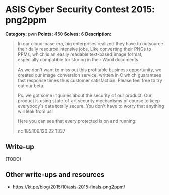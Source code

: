 # ASIS Cyber Security Contest 2015: png2ppm

**Category:** pwn
**Points:** 450
**Solves:** 6
**Description:**

> In our cloud-base era, big enterprises realized they have to outsource their daily resource intensive jobs. Like converting their PNGs to PPMs, which is an easily readable text-based image format, especially compatible for storing in their Word documents.
> 
> As we don't want to miss out this profitable business opportunity, we created our image conversion service, written in C which guarantees fast response times thus customer satisfaction. Please feel free to try out our beta.
> 
> Ps: we got some inquiries about the security of our product. Our product is using state-of-art security mechanisms of course to keep everybody's data totally secure. You don't have to worry that anything will leak from us!
> 
> Here you can see that every protected is on and running:
> 
> nc 185.106.120.22 1337

## Write-up

(TODO)

## Other write-ups and resources

* https://kt.pe/blog/2015/10/asis-2015-finals-png2ppm/
